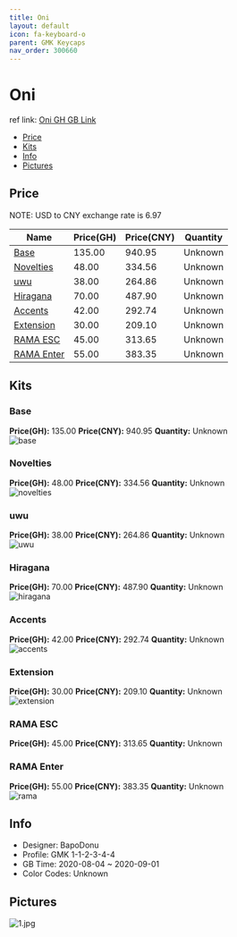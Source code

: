 ```yaml
---
title: Oni 
layout: default
icon: fa-keyboard-o
parent: GMK Keycaps
nav_order: 300660
---
```


# Oni 

ref link: [Oni GH GB Link](https://geekhack.org/index.php?topic=107910.0)  
* [Price](#price)  
* [Kits](#kits)  
* [Info](#info)  
* [Pictures](#pictures)  


## Price  

NOTE: USD to CNY exchange rate is 6.97

| Name          | Price(GH)    |  Price(CNY) | Quantity |
| ------------- | ------------ |  ---------- | -------- |
|[Base](#base)|135.00|940.95|Unknown|
|[Novelties](#novelties)|48.00|334.56|Unknown|
|[uwu](#uwu)|38.00|264.86|Unknown|
|[Hiragana](#hiragana)|70.00|487.90|Unknown|
|[Accents](#accents)|42.00|292.74|Unknown|
|[Extension](#extension)|30.00|209.10|Unknown|
|[RAMA ESC](#rama-esc)|45.00|313.65|Unknown|
|[RAMA Enter](#rama-enter)|55.00|383.35|Unknown|


## Kits  
### Base  
**Price(GH):** 135.00    **Price(CNY):** 940.95    **Quantity:** Unknown  
<img src="{{ 'assets/images/gmk-keycaps/oni/kits_pics/base.jpg' | relative_url }}" alt="base" class="image featured">

### Novelties  
**Price(GH):** 48.00    **Price(CNY):** 334.56    **Quantity:** Unknown  
<img src="{{ 'assets/images/gmk-keycaps/oni/kits_pics/novelties.jpg' | relative_url }}" alt="novelties" class="image featured">

### uwu  
**Price(GH):** 38.00    **Price(CNY):** 264.86    **Quantity:** Unknown  
<img src="{{ 'assets/images/gmk-keycaps/oni/kits_pics/uwu.jpg' | relative_url }}" alt="uwu" class="image featured">

### Hiragana  
**Price(GH):** 70.00    **Price(CNY):** 487.90    **Quantity:** Unknown  
<img src="{{ 'assets/images/gmk-keycaps/oni/kits_pics/hiragana.jpg' | relative_url }}" alt="hiragana" class="image featured">

### Accents  
**Price(GH):** 42.00    **Price(CNY):** 292.74    **Quantity:** Unknown  
<img src="{{ 'assets/images/gmk-keycaps/oni/kits_pics/accents.jpg' | relative_url }}" alt="accents" class="image featured">

### Extension  
**Price(GH):** 30.00    **Price(CNY):** 209.10    **Quantity:** Unknown  
<img src="{{ 'assets/images/gmk-keycaps/oni/kits_pics/extension.jpg' | relative_url }}" alt="extension" class="image featured">

### RAMA ESC  
**Price(GH):** 45.00    **Price(CNY):** 313.65    **Quantity:** Unknown  
### RAMA Enter  
**Price(GH):** 55.00    **Price(CNY):** 383.35    **Quantity:** Unknown  
<img src="{{ 'assets/images/gmk-keycaps/oni/kits_pics/rama.jpg' | relative_url }}" alt="rama" class="image featured">

## Info  
* Designer: BapoDonu  
* Profile: GMK 1-1-2-3-4-4  
* GB Time: 2020-08-04 ~ 2020-09-01  
* Color Codes: Unknown  


## Pictures  
<img src="{{ 'assets/images/gmk-keycaps/oni/rendering_pics/1.jpg' | relative_url }}" alt="1.jpg" class="image featured">
